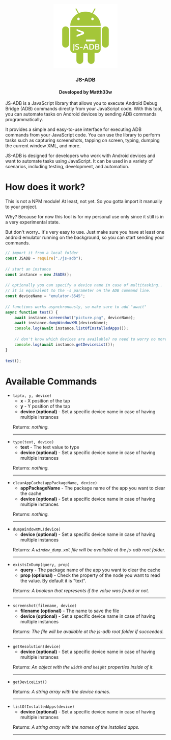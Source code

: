 <div align="center">
    <img width="200" height="200" src="./logo.png" />
    <h3 align="center">JS-ADB</h3>
    <h4 align="center">Developed by Matth33w</h4>
</div>
<p>JS-ADB is a JavaScript library that allows you to execute Android Debug Bridge (ADB) commands directly from your JavaScript code. With this tool, you can automate tasks on Android devices by sending ADB commands programmatically.</p>
<p>It provides a simple and easy-to-use interface for executing ADB commands from your JavaScript code. You can use the library to perform tasks such as capturing screenshots, tapping on screen, typing, dumping the current window XML, and more.</p>
<p>JS-ADB is designed for developers who work with Android devices and want to automate tasks using JavaScript. It can be used in a variety of scenarios, including testing, development, and automation.</p>
<h1>How does it work?</h1>
<p>This is not a NPM module! At least, not yet. So you gotta import it manually to your project.</p>
<p>Why? Because for now this tool is for my personal use only since it still is in a very experimental state.</p>
<p>But don't worry.. It's very easy to use. Just make sure you have at least one android emulator running on the background, so you can start sending your commands.</p>

```js
// import it from a local folder
const JSADB = require("./js-adb");

// start an instance
const instance = new JSADB();

// optionally you can specify a device name in case of multitasking..
// it is equivalent to the -s parameter on the ADB command line.
const deviceName = "emulator-5545";

// functions works asynchronously, so make sure to add "await" 
async function test() {
    await instance.screenshot("picture.png", deviceName);
    await instance.dumpWindowXML(deviceName);
    console.log(await instance.listOfInstalledApps());

    // don't know which devices are available? no need to worry no more..
    console.log(await instance.getDeviceList());
}

test();
```
<h1>Available Commands</h1>
<ul>
    <li>
        <code>tap(x, y, device)</code>
        <ul>
            <li><b>x</b> - X position of the tap</li>
            <li><b>y</b> - Y position of the tap</li>
            <li><b>device (optional)</b> - Set a specific device name in case of having multiple instances</li>
        </ul>
        <p>Returns: <i>nothing.</i></p>
    </li>
    <hr/>
    <li>
        <code>type(text, device)</code>
        <ul>
            <li><b>text</b> - The text value to type</li>
            <li><b>device (optional)</b> - Set a specific device name in case of having multiple instances</li>
        </ul>
        <p>Returns: <i>nothing.</i></p>
    </li>
    <hr/>
    <li>
        <code>clearAppCache(appPackageName, device)</code>
        <ul>
            <li><b>appPackageName</b> - The package name of the app you want to clear the cache</li>
            <li><b>device (optional)</b> - Set a specific device name in case of having multiple instances</li>
        </ul>
        <p>Returns: <i>nothing.</i></p>
    </li>
    <hr/>
    <li>
        <code>dumpWindowXML(device)</code>
        <ul>
            <li><b>device (optional)</b> - Set a specific device name in case of having multiple instances</li>
        </ul>
        <p>Returns: <i>A <code>window_dump.xml</code> file will be available at the js-adb root folder.</i></p>
    </li>
    <hr/>
    <li>
        <code>existsInDump(query, prop)</code>
        <ul>
            <li><b>query</b> - The package name of the app you want to clear the cache</li>
            <li><b>prop (optional)</b> - Check the property of the node you want to read the value. By default it is "text".</li>
        </ul>
        <p>Returns: <i>A boolean that represents if the value was found or not.</i></p>
    </li>
    <hr/>
    <li>
        <code>screenshot(filename, device)</code>
        <ul>
            <li><b>filename (optional)</b> - The name to save the file</li>
            <li><b>device (optional)</b> - Set a specific device name in case of having multiple instances</li>
        </ul>
        <p>Returns: <i>The file will be available at the js-adb root folder if succeeded.</i></p>
    </li>
    <hr/>
    <li>
        <code>getResolution(device)</code>
        <ul>
            <li><b>device (optional)</b> - Set a specific device name in case of having multiple instances</li>
        </ul>
        <p>Returns: <i>An object with the <code>width</code> and <code>height</code> properties inside of it.</i></p>
    </li>
    <hr/>
    <li>
        <code>getDeviceList()</code>
        <p>Returns: <i>A string array with the device names.</i></p>
    </li>
    <hr/>
    <li>
        <code>listOfInstalledApps(device)</code>
        <ul>
            <li><b>device (optional)</b> - Set a specific device name in case of having multiple instances</li>
        </ul>
        <p>Returns: <i>A string array with the names of the installed apps.</i></p>
    </li>
    <hr/>
</ul>